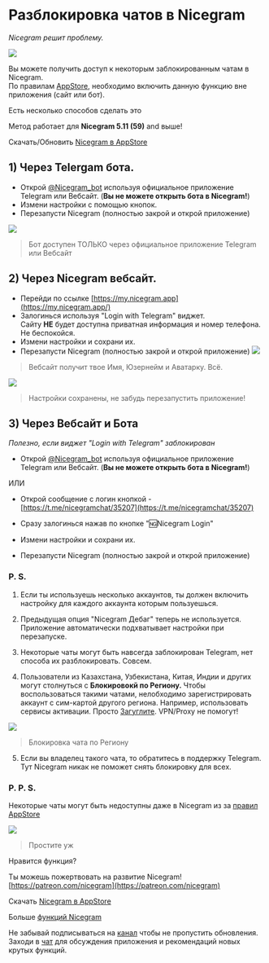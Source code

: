 # Разблокировка чатов в Nicegram 
_Nicegram решит проблему._

![](https://graph.org/file/da435e3224a811ef027e3.png)



Вы можете получить доступ к некоторым заблокированным чатам в Nicegram.  
По правилам [AppStore](https://developer.apple.com/app-store/review/guidelines/#user-generated-content), необходимо включить данную функцию вне приложения (сайт или бот).

Есть несколько способов сделать это

Метод работает для **Nicegram 5.11 (59)** and выше!

Скачать/Обновить [Nicegram в AppStore](https://itunes.apple.com/app/id1457369322)



## 1) Через Telergam бота.

*   Открой [@Nicegram_bot](https://t.me/nicegram_bot) используя официальное приложение Telegram или Вебсайт. (**Вы не можете открыть бота в Nicegram!**)
*   Измени настройки с помощью кнопок.
*   Перезапусти Nicegram (полностью закрой и открой приложение)

![](https://graph.org/file/6d9bd5b7ac7032fe332d2.png)


> Бот доступен ТОЛЬКО через официальное приложение Telegram или Вебсайт

## 2) Через Nicegram вебсайт.

*   Перейди по ссылке [https://my.nicegram.app](https://my.nicegram.app/)
*   Залогинься используя "Login with Telegram" виджет.  
    Сайту **НЕ** будет доступна приватная информация и номер телефона. Не беспокойся.
*   Измени настройки и сохрани их.
*   Перезапусти Nicegram (полностью закрой и открой приложение)
![](https://graph.org/file/d9b045ab0ccea7b34d77a.png)


> Вебсайт получит твое Имя, Юзернейм и Аватарку. Всё.


![](https://graph.org/file/2b06327ddd85fcf389532.png)


> Настройки сохранены, не забудь перезапустить приложение!


## 3) Через Вебсайт и Бота

_Полезно, если виджет "Login with Telegram" заблокирован_

*   Открой [@Nicegram_bot](https://t.me/nicegram_bot) используя официальное приложение Telegram или Вебсайт. (**Вы не можете открыть бота в Nicegram!**)

<aside>ИЛИ</aside>

*   Открой сообщение с логин кнопкой - [https://t.me/nicegramchat/35207](https://t.me/nicegramchat/35207)

*   Сразу залогинься нажав по кнопке "🆖Nicegram Login"
*   Измени настройки и сохрани их.
*   Перезапусти Nicegram (полностью закрой и открой приложение)

### P. S.

1) Если ты используешь несколько аккаунтов, ты должен включить настройку для каждого аккаунта которым пользуешься.

2) Предыдущая опция "Nicegram Дебаг" теперь не используется. Приложение автоматически подхватывает настройки при перезапуске.

3) Некоторые чаты могут быть навсегда заблокирован Telegram, нет способа их разблокировать. Совсем.

4) Пользователи из Казахстана, Узбекистана, Китая, Индии и других могут столнуться с **Блокировокй по Региону.** Чтобы воспользоваться такими чатами, нелобходимо зарегистрировать аккаунт с сим-картой другого региона. Например, использовать сервисы активации. Просто [Загуглите](https://www.google.com/search?q=sms+номер+для+telegram).
VPN/Proxy не помогут!

![](https://graph.org/file/b1931dc681ecd967f0300.png)

> Блокировка чата по Региону

5) Если вы владелец такого чата, то обратитесь в поддержку Telegram. Тут Nicegram никак не поможет снять блокировку для всех.

### P. P. S.

Некоторые чаты могут быть недоступны даже в Nicegram из за [правил AppStore](https://developer.apple.com/app-store/review/guidelines/#user-generated-content)


![](https://graph.org/file/7796b20c4dc34c28221d4.png)

> Простите уж

Нравится функция?

Ты можешь пожертвовать на развитие Nicegram! [https://patreon.com/nicegram](https://patreon.com/nicegram)

Скачать [Nicegram в AppStore](https://itunes.apple.com/app/id1457369322)

Больше [функций Nicegram](/ru/features)

Не забывай подписываться на [канал](https://t.me/nicegramapp) чтобы не пропустить обновления. Заходи в [чат](https://t.me/nicegram_ru) для обсуждения приложения и рекомендаций новых крутых функций.

